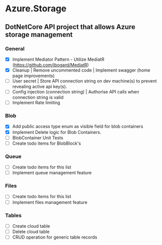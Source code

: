 # Azure.Storage

## DotNetCore API project that allows Azure storage management


### General
- [x] Implement Mediator Pattern - Utilize MediatR (https://github.com/jbogard/MediatR)
- [x] Cleanup | Remove uncommented code | Implement swagger (home page improvements)
- [ ] User secret | Store API connection string on dev machine(s) to prevent revealing active api key(s).
- [ ] Config injection (connection string) | Authorise API calls when connection string is valid
- [ ] Implement Rate limiting

### Blob
- [x] Add public access type enum as visible field for blob containers
- [x] Implement Delete logic for Blob Containers.
- [ ] BlobContainer Unit Tests
- [ ] Create todo items for BlobBlock's

### Queue
- [ ] Create todo items for this list
- [ ] Implement queue management feature

### Files
- [ ] Create todo items for this list
- [ ] Implement files management feature

### Tables
- [ ] Create cloud table
- [ ] Delete cloud table
- [ ] CRUD operation for generic table records
